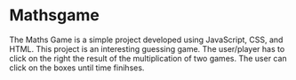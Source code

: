 # Mathsgame
The Maths Game is a simple project developed using JavaScript, CSS, and HTML. This project is an interesting guessing game. The user/player has to click on the right the result of the multiplication of two games. The user can click on the boxes until time finihses.
